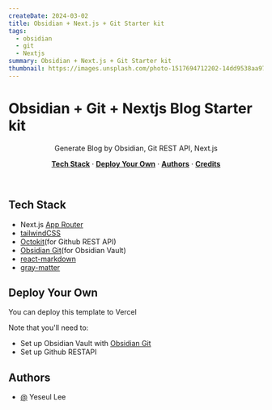 ```yaml
---
createDate: 2024-03-02
title: Obsidian + Next.js + Git Starter kit
tags:
  - obsidian
  - git
  - Nextjs
summary: Obsidian + Next.js + Git Starter kit
thumbnail: https://images.unsplash.com/photo-1517694712202-14dd9538aa97?q=80&w=2970&auto=format&fit=crop&ixlib=rb-4.0.3&ixid=M3wxMjA3fDB8MHxwaG90by1wYWdlfHx8fGVufDB8fHx8fA%3D%3D
---
```


# Obsidian + Git + Nextjs Blog Starter kit

<p align="center">
  Generate Blog by Obsidian, Git REST API, Next.js
</p>

<p align="center">
  <a href="#tech-stack"><strong>Tech Stack</strong></a> ·
  <a href="#deploy-your-own"><strong>Deploy Your Own</strong></a> ·
  <a href="#authors"><strong>Authors</strong></a> ·
  <a href="#credits"><strong>Credits</strong></a>
</p>
<br/>

## Tech Stack

- Next.js [App Router](https://nextjs.org/docs/app)
- [tailwindCSS](https://tailwindcss.com/)
- [Octokit](https://github.com/octokit/octokit.js/#readme)(for Github REST API)
- [Obsidian Git](https://github.com/denolehov/obsidian-git)(for Obsidian Vault)
- [react-markdown](https://www.npmjs.com/package/react-markdown?activeTab=readme)
- [gray-matter](https://www.npmjs.com/package/gray-matter)

## Deploy Your Own

You can deploy this template to Vercel

Note that you'll need to:

- Set up Obsidian Vault with [Obsidian Git](https://github.com/denolehov/obsidian-git)
- Set up Github RESTAPI

## Authors

- [@](ssulv3030@gmail.com) Yeseul Lee
